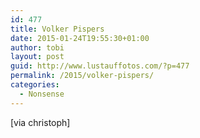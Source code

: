 ```yaml
---
id: 477
title: Volker Pispers
date: 2015-01-24T19:55:30+01:00
author: tobi
layout: post
guid: http://www.lustauffotos.com/?p=477
permalink: /2015/volker-pispers/
categories:
  - Nonsense
---
```

[via christoph]